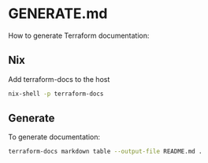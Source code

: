 # GENERATE.md

How to generate Terraform documentation:

## Nix

Add terraform-docs to the host
```bash
nix-shell -p terraform-docs
```

## Generate

To generate documentation:

```bash
terraform-docs markdown table --output-file README.md . 
```
